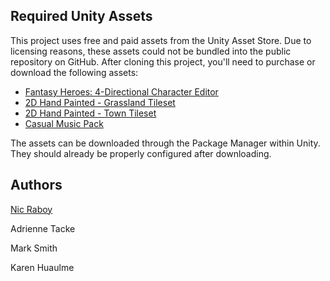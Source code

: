 ## Required Unity Assets

This project uses free and paid assets from the Unity Asset Store. Due to licensing reasons, these assets could not be bundled into the public repository on GitHub. After cloning this project, you'll need to purchase or download the following assets:

- [Fantasy Heroes: 4-Directional Character Editor](https://assetstore.unity.com/packages/2d/characters/fantasy-heroes-4-directional-character-editor-147364)
- [2D Hand Painted - Grassland Tileset](https://assetstore.unity.com/packages/2d/environments/2d-hand-painted-grassland-tileset-47763)
- [2D Hand Painted - Town Tileset](https://assetstore.unity.com/packages/2d/environments/2d-hand-painted-town-tileset-67346)
- [Casual Music Pack](https://assetstore.unity.com/packages/audio/music/a-casual-music-pack-160915)

The assets can be downloaded through the Package Manager within Unity. They should already be properly configured after downloading.

## Authors

[Nic Raboy](https://www.nraboy.com)

Adrienne Tacke

Mark Smith

Karen Huaulme